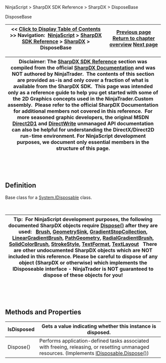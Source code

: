 ﻿


NinjaScript \> SharpDX SDK Reference \> SharpDX \> DisposeBase






















DisposeBase







| \<\< [Click to Display Table of Contents](sharpdx_disposebase.md) \>\> **Navigation:**     [NinjaScript](ninjascript-1.md) \> [SharpDX SDK Reference](sharpdx_sdk_reference-1.md) \> [SharpDX](sharpdx-1.md) \> DisposeBase | [Previous page](sharpdx_color4-1.md) [Return to chapter overview](sharpdx-1.md) [Next page](sharpdx_disposebase_dispose-1.md) |
| --- | --- |













| Disclaimer: The [SharpDX SDK Reference](sharpdx_sdk_reference-1.md) section was compiled from the official [SharpDX Documentation](http://sharpdx.org/) and was NOT authored by NinjaTrader.  The contents of this section are provided as\-is and only cover a fraction of what is available from the SharpDX SDK.  This page was intended only as a reference guide to help you get started with some of the 2D Graphics concepts used in the NinjaTrader.Custom assembly.  Please refer to the official SharpDX Documentation for additional members not covered in this reference.  For more seasoned graphic developers, the original MSDN [Direct2D1](https://msdn.microsoft.com/en-us/library/windows/desktop/dd370990.aspx) and [DirectWrite](https://msdn.microsoft.com/en-us/library/windows/desktop/dd368038.aspx) unmanaged API documentation can also be helpful for understanding the DirectX/Direct2D run\-time environment. For NinjaScript development purposes, we document only essential members in the structure of this page. |
| --- |



 


 


## Definition


Base class for a [System.IDisposable](https://msdn.microsoft.com/en-us/library/aax125c9) class.


 




| Tip:  For NinjaScript development purposes, the following documented SharpDX objects require [Dispose()](sharpdx_disposebase_dispose-1.md) after they are used:    [Brush](sharpdx_direct2d1_brush-1.md), [GeometrySink](sharpdx_direct2d1_geometrysink-1.md), [GradientStopCollection](sharpdx_direct2d1_gradientstopcollection-1.md), [LinearGradientBrush](sharpdx_direct2d1_lineargradientbrush-1.md), [PathGeometry](sharpdx_direct2d1_pathgeometry-1.md), [RadialGradientBrush](sharpdx_direct2d1_radialgradientbrush-1.md), [SolidColorBrush](sharpdx_direct2d1_solidcolorbrush-1.md), [StrokeStyle](sharpdx_direct2d1_strokestyle-1.md), [TextFormat](sharpdx_directwrite_textformat-1.md), [TextLayout](sharpdx_directwrite_textlayout-1.md)   There are other undocumented SharpDX objects which are NOT included in this reference. Please be careful to dispose of any object (SharpDX or otherwise) which implements the IDisposeable interface \- NinjaTrader is NOT guaranteed to dispose of these objects for you! |
| --- |



 


 


## Methods and Properties




| IsDisposed | Gets a value indicating whether this instance is disposed. |
| --- | --- |
| Dispose() | Performs application\-defined tasks associated with freeing, releasing, or resetting unmanaged resources. (Implements [IDisposable.Dispose()](https://msdn.microsoft.com/en-us/library/es4s3w1d)) |









